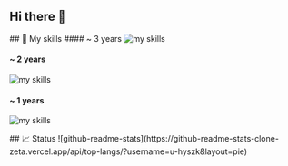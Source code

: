 ## Hi there 👋
<p>
## 🌱 My skills
#### ~ 3 years
<img alt="my skills" src="https://skillicons.dev/icons?theme=light&perline=8&i=py,pytorch" />

#### ~ 2 years
<img alt="my skills" src="https://skillicons.dev/icons?theme=light&perline=8&i=docker,js,html,css" />

#### ~ 1 years
<img alt="my skills" src="https://skillicons.dev/icons?theme=light&perline=8&i=react,fastapi,nodejs,mongodb,mysql,aws,cpp" />
</p>
<p>
## 📈 Status
![github-readme-stats](https://github-readme-stats-clone-zeta.vercel.app/api/top-langs/?username=u-hyszk&layout=pie)
</p>
<!--
**u-hyszk/u-hyszk** is a ✨ _special_ ✨ repository because its `README.md` (this file) appears on your GitHub profile.

Here are some ideas to get you started:

- 🔭 I’m currently working on ...
- 🌱 I’m currently learning ...
- 👯 I’m looking to collaborate on ...
- 🤔 I’m looking for help with ...
- 💬 Ask me about ...
- 📫 How to reach me: ...
- 😄 Pronouns: ...
- ⚡ Fun fact: ...
-->
